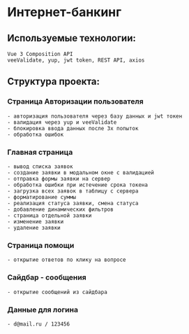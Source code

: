 # Интернет-банкинг

## Используемые технологии:
```
Vue 3 Composition API
veeValidate, yup, jwt token, REST API, axios
```

## Структура проекта:
### Страница Авторизации пользователя
```
- авторизация пользователя через базу данных и jwt токен 
- валидация через yup и veeValidate 
- блокировка ввода данных после 3х попыток
- обработка ошибок
```

### Главная страница
```
- вывод списка заявок
- создание заявки в модальном окне с валидацией
- отправка формы заявки на сервер
- обработка ошибки при истечение срока токена
- загрузка всех заявок в таблицу с сервера
- форматирование суммы
- реализация статуса заявки, смена статуса
- добавление динамических фильтров
- страница отдельной заявки
- изменение заявки
- удаление заявки
```

### Страница помощи
```
- открытие ответов по клику на вопросе
```

### Сайдбар - сообщения
```
- открытие сообщений из сайдбара
```

### Данные для логина
```
- d@mail.ru / 123456
